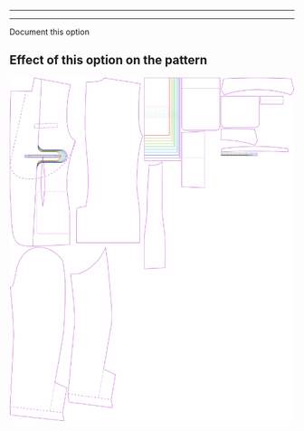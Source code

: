 - - -
- - -

<Fixme>

Document this option

</Fixme>

## Effect of this option on the pattern
![This image shows the effect of this option by superimposing several variants that have a different value for this option](jaeger_innerpocketwidth_sample.svg "Effect of this option on the pattern")